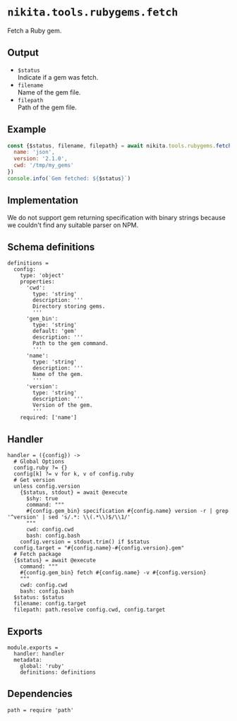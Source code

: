 
# `nikita.tools.rubygems.fetch`

Fetch a Ruby gem.

## Output

* `$status`   
  Indicate if a gem was fetch.
* `filename`   
  Name of the gem file.
* `filepath`   
  Path of the gem file.

## Example

```js
const {$status, filename, filepath} = await nikita.tools.rubygems.fetch({
  name: 'json',
  version: '2.1.0',
  cwd: '/tmp/my_gems'
})
console.info(`Gem fetched: ${$status}`)
```

## Implementation

We do not support gem returning specification with binary strings because we
couldn't find any suitable parser on NPM.

## Schema definitions

    definitions =
      config:
        type: 'object'
        properties:
          'cwd':
            type: 'string'
            description: '''
            Directory storing gems.
            '''
          'gem_bin':
            type: 'string'
            default: 'gem'
            description: '''
            Path to the gem command.
            '''
          'name':
            type: 'string'
            description: '''
            Name of the gem.
            '''
          'version':
            type: 'string'
            description: '''
            Version of the gem.
            '''
        required: ['name']

## Handler

    handler = ({config}) ->
      # Global Options
      config.ruby ?= {}
      config[k] ?= v for k, v of config.ruby
      # Get version
      unless config.version
        {$status, stdout} = await @execute
          $shy: true
          command: """
          #{config.gem_bin} specification #{config.name} version -r | grep '^version' | sed 's/.*: \\(.*\\)$/\\1/'
          """
          cwd: config.cwd
          bash: config.bash
        config.version = stdout.trim() if $status
      config.target = "#{config.name}-#{config.version}.gem"
      # Fetch package
      {$status} = await @execute
        command: """
        #{config.gem_bin} fetch #{config.name} -v #{config.version}
        """
        cwd: config.cwd
        bash: config.bash
      $status: $status
      filename: config.target
      filepath: path.resolve config.cwd, config.target

## Exports

    module.exports =
      handler: handler
      metadata:
        global: 'ruby'
        definitions: definitions

## Dependencies

    path = require 'path'
